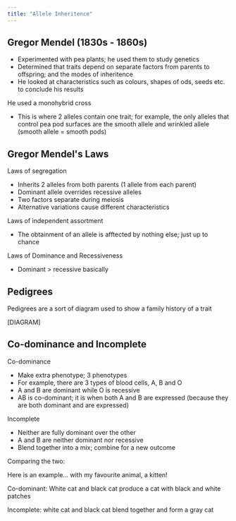 ```yaml
---
title: "Allele Inheritence"
---
```


## Gregor Mendel (1830s - 1860s)
- Experimented with pea plants; he used them to study genetics
- Determined that traits depend on separate factors from parents to offspring; and the modes of inheritence
- He looked at characteristics such as colours, shapes of ods, seeds etc. to conclude his results

He used a monohybrid cross
- This is where 2 alleles contain one trait; for example, the only alleles that control pea pod surfaces are the smooth allele and wrinkled allele (smooth allele = smooth pods)

## Gregor Mendel's Laws
Laws of segregation
- Inherits 2 alleles from both parents (1 allele from each parent)
- Dominant allele overrides recessive alleles
- Two factors separate during meiosis
- Alternative variations cause different characteristics

Laws of independent assortment
- The obtainment of an allele is afftected by nothing else; just up to chance

Laws of Dominance and Recessiveness
- Dominant > recessive basically

## Pedigrees
Pedigrees are a sort of diagram used to show a family history of a trait

[DIAGRAM]


## Co-dominance and Incomplete
Co-dominance
- Make extra phenotype; 3 phenotypes
- For example, there are 3 types of blood cells, A, B and O
- A and B are dominant while O is recessive
- AB is co-dominant; it is when both A and B are expressed (because they are both dominant and are expressed)

Incomplete
- Neither are fully dominant over the other
- A and B are neither dominant nor recessive
- Blend together into a mix; combine for a new outcome

Comparing the two:

Here is an example... with my favourite animal, a kitten!

Co-dominant: White cat and black cat produce a cat with black and white patches

Incomplete: white cat and black cat blend together and form a gray cat
